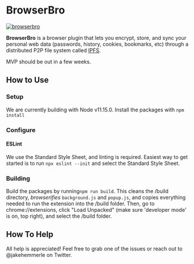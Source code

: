 # BrowserBro

[![browserbro](https://img.shields.io/badge/freenode-%23browserbro-brightgreen.svg)](https://webchat.freenode.net/?channels=browserbro)

**BrowserBro** is a browser plugin that lets you encrypt, store, and sync your personal web data (passwords, history, cookies, bookmarks, etc) through a distributed P2P file system called [IPFS](https://github.com/ipfs/ipfs).

MVP should be out in a few weeks.

## How to Use

### Setup

We are currently building with Node v11.15.0. Install the packages with ```npm install```

### Configure

#### ESLint

We use the Standard Style Sheet, and linting is required. Easiest way to get started is to run ```npx eslint --init```
and select the Standard Style Sheet. 

### Building

Build the packages by running```npm run build```. This cleans the /build directory, *browserifies* ```background.js```
and ```popup.js```, and copies everything needed to run the extension into the /build folder. Then, go to chrome://extensions,
click "Load Unpacked" (make sure 'developer mode' is on, top right), and select the /build folder. 

## How To Help

All help is appreciated! Feel free to grab one of the issues or reach out to @jakehemmerle on Twitter.    
